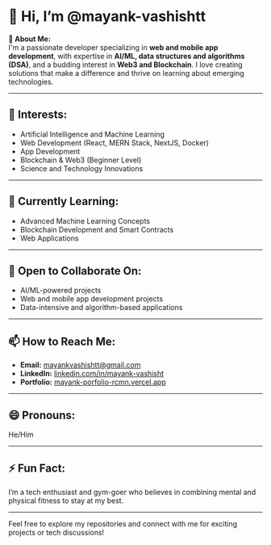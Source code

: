 # 👋 Hi, I’m @mayank-vashishtt  

**🚀 About Me:**  
I'm a passionate developer specializing in **web and mobile app development**, with expertise in **AI/ML, data structures and algorithms (DSA)**, and a budding interest in **Web3 and Blockchain**. I love creating solutions that make a difference and thrive on learning about emerging technologies.  

---

## 👀 Interests:  
- Artificial Intelligence and Machine Learning  
- Web Development (React, MERN Stack, NextJS, Docker)  
- App Development  
- Blockchain & Web3 (Beginner Level)  
- Science and Technology Innovations  

---

## 🌱 Currently Learning:  
- Advanced Machine Learning Concepts  
- Blockchain Development and Smart Contracts  
- Web Applications  

---

## 💞️ Open to Collaborate On:  
- AI/ML-powered projects  
- Web and mobile app development projects  
- Data-intensive and algorithm-based applications  

---

## 📫 How to Reach Me:  
- **Email:** [mayankvashishtt@gmail.com](mailto:mayankvashishtt@gmail.com)  
- **LinkedIn:** [linkedin.com/in/mayank-vashisht](#)  
- **Portfolio:** [mayank-porfolio-rcmn.vercel.app](https://mayank-porfolio-rcmn.vercel.app/)  

---

## 😄 Pronouns:  
He/Him  

---

## ⚡ Fun Fact:  
I’m a tech enthusiast and gym-goer who believes in combining mental and physical fitness to stay at my best.  

---

Feel free to explore my repositories and connect with me for exciting projects or tech discussions!  

